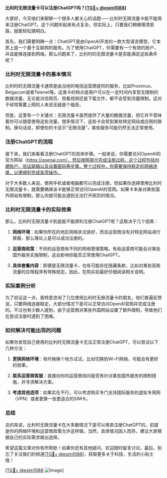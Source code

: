 **比利时无限流量卡可以注册ChatGPT吗？[[TG💪+ @esim1088](https://t.me/s/esim1088)]**

大家好，今天咱们来聊聊一个很多人都关心的话题——比利时无限流量卡能不能用来注册ChatGPT。这个问题听起来有点复杂，但实际上，只要我们稍微理清思路，就能轻松搞明白。

首先，我们需要明确一点：ChatGPT是由OpenAI开发的一款大型语言模型，它本质上是一个基于互联网的服务。为了使用ChatGPT，你需要有一个有效的账户，并且能够连接到网络。那么问题来了，比利时的无限流量卡是否能满足这些条件呢？

### 比利时无限流量卡的基本情况

比利时的无限流量卡通常是由当地的电信运营商提供的服务，比如Proximus、Belgacom或者Telenet等。这类卡的特点是用户可以在一定时间内享受无限制的数据流量，无论是浏览网页、观看视频还是下载文件，都不会受到流量限制。这对于经常需要上网的人来说无疑是个福音。

但是，这里有一个关键点：无限流量卡虽然提供了大量的数据流量，但它并不意味着你可以随意使用这些流量。很多情况下，这些卡会受到某些特定网站或应用的限制。换句话说，即使你的卡显示“无限流量”，某些服务可能仍然无法正常使用。

### 注册ChatGPT的流程

接下来，我们来看看注册ChatGPT的具体步骤。一般来说，你需要访问OpenAI的官方网站（https://openai.com），然后按照提示完成注册过程。这个过程包括创建账户、验证邮箱以及设置密码等步骤。整个过程中，你需要保持稳定的网络连接，以便顺利完成各项操作。

对于大多数人来说，使用手机或者电脑都可以完成注册。但如果你选择使用比利时无限流量卡，就需要确保该卡能够正常访问OpenAI的官网。如果卡本身对某些国外网站有限制，那么你就可能会遇到无法打开网页的情况。

### 比利时无限流量卡的实际效果

那么，比利时无限流量卡到底能不能顺利注册ChatGPT呢？这取决于几个因素：

1. **网络环境**：如果你所在的地区网络状况良好，而且运营商没有对特定网站进行屏蔽，那么理论上是可以成功注册的。
   
2. **运营商政策**：不同的运营商有不同的网络管理策略。有些运营商可能会对某些国外服务实施限制，这会影响你能否正常使用ChatGPT。

3. **具体套餐内容**：即便是无限流量卡，也有可能存在隐藏条款，比如对某些高耗流量的应用程序有特殊规定。因此，在购买前最好仔细阅读相关说明。

### 实际案例分析

为了验证这一点，我特意咨询了几位使用比利时无限流量卡的朋友。他们普遍反馈说，只要网络连接稳定，大部分情况下是可以正常访问OpenAI官网并完成注册的。不过也有少数人提到，由于运营商对某些外国网站设置了额外限制，导致他们在尝试注册时遇到了困难。

### 如何解决可能出现的问题

如果你发现自己使用的比利时无限流量卡无法正常注册ChatGPT，可以尝试以下几种方法：

1. **更换网络环境**：有时候换个地方试试，比如切换到Wi-Fi网络，可能会有更好的效果。
   
2. **联系运营商客服**：直接向你的运营商询问是否有针对某些国外服务的限制措施，并寻求解决方案。

3. **考虑其他选项**：如果实在不行，可以考虑购买专门支持国际服务的虚拟专用网（VPN）或者更换一张更适合的SIM卡。

### 总结

总的来说，比利时无限流量卡在大多数情况下是可以用来注册ChatGPT的，前提是你的网络环境和运营商政策允许这样做。当然，具体情况因人而异，建议大家根据自己的实际需求做出选择。

希望这篇文章对你有所帮助！如果你还有其他疑问，欢迎随时留言讨论。最后，别忘了关注我们的频道[[TG💪+ @esim1088](https://t.me/s/esim1088)]，获取更多关于科技、生活的小贴士哦！

[[TG💪+ @esim1088](https://t.me/s/esim1088) ![Image](https://i.postimg.cc/4NQfJmqS/Snipaste-2025-05-13-00-14-12.png)]
